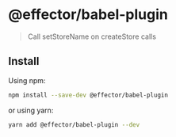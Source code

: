 # @effector/babel-plugin

> Call setStoreName on createStore calls

## Install

Using npm:

```sh
npm install --save-dev @effector/babel-plugin
```

or using yarn:

```sh
yarn add @effector/babel-plugin --dev
```
